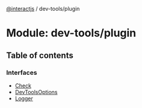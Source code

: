 [@interactjs](../README.md) / dev-tools/plugin

# Module: dev-tools/plugin

## Table of contents

### Interfaces

- [Check](../interfaces/dev_tools_plugin.Check.md)
- [DevToolsOptions](../interfaces/dev_tools_plugin.DevToolsOptions.md)
- [Logger](../interfaces/dev_tools_plugin.Logger.md)
